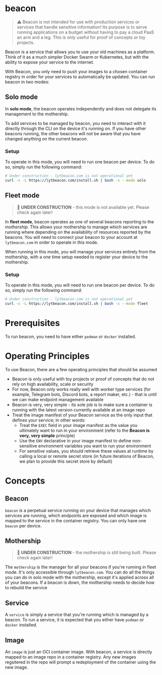 # beacon

> ⚠️ Beacon is not intended for use with production services or services that handle sensitive information! Its purpose is to serve running applications on a budget without having to pay a cloud PaaS an arm and a leg. This is only useful for proof of concepts or toy projects.

Beacon is a service that allows you to use your old machines as a platform. Think of it as a much simpler Docker Swarm or Kubernetes, but with the ability to expose your service to the internet.

With Beacon, you only need to push your images to a chosen container registry in order for your services to automatically be updated. You can run beacon in two modes:

## Solo mode

In **solo mode**, the beacon operates independently and does not delegate its management to the mothership.

To add services to be managed by beacon, you need to interact with it directly through the CLI on the device it's running on. If you have other beacons running, the other beacons will not be aware that you have changed anything on the current beacon.

### Setup

To operate in this mode, you will need to run one beacon per device. To do so, simply run the following command:

```sh
# Under construction - lytbeacon.com is not operational yet
curl -s -L https://lytbeacon.com/install.sh | bash -s --mode solo
```


## Fleet mode

> 🚧 **UNDER CONSTRUCTION** - this mode is not available yet. Please check again later!

In **fleet mode**, beacon operates as one of several beacons reporting to the _mothership_. This allows your mothership to manage which services are running where depending on the availability of resources reported by the beacons. You will need to connect your beacon to your account at `lytbeacon.com` in order to operate in this mode.

When running in this mode, you will manage your services entirely from the mothership, with a one time setup needed to register your device to the mothership.

### Setup

To operate in this mode, you will need to run one beacon per device. To do so, simply run the following command:

```sh
# Under construction - lytbeacon.com is not operational yet
curl -s -L https://lytbeacon.com/install.sh | bash -s --mode fleet
```

# Prerequisites

To run beacon, you need to have either `podman` or `docker` installed.

# Operating Principles

To use Beacon, there are a few operating principles that should be assumed

* Beacon is only useful with toy projects or proof of concepts that do not rely on high availability, scale or security
* For now, Beacon only works really well with worker type services (for example, Telegram bots, Discord bots, a report maker, etc.) - that is until we can make endpoint management available
* Beacon is very, very simple - its sole job is to make sure a container is running with the latest version currently available at an image repo
* Treat the image manifest of your Beacon service as the only input that defines your service; in other words:
  * Treat the `EXEC` field in your image manifest as the value you ultimately want to run in your environment (refer to the **Beacon is very, very simple** principle)
  * Use the `ENV` declarative in your image manifest to define non-sensitive environment variables you want to run your environment
  * For sensitive values, you should retrieve these values at runtime by calling a local or remote secret store (in future iterations of Beacon, we plan to provide this secret store by default)

# Concepts

## Beacon

`beacon` is a perpetual service running on your device that manages which services are running, which endpoints are exposed and which image is mapped to the service in the container registry. You can only have one `beacon` per device.

## Mothership

> 🚧 **UNDER CONSTRUCTION** - the mothership is still being built. Please check again later!

The `mothership` is the manager for all your beacons if you're running in fleet mode. It's only accessible through `lytbeacon.com`. You can do all the things you can do in solo mode with the mothership, except it's applied across all of your beacons. If a beacon is down, the mothership needs to decide how to rebuild the service 

## Service

A `service` is simply a service that you're running which is managed by a beacon. To run a service, it is expected that you either have `podman` or `docker` installed.

## Image

An `image` is just an OCI container image. With beacon, a service is directly mapped to an image repo in a container registry. Any new images regsitered in the repo will prompt a redeployment of the container using the new image.
